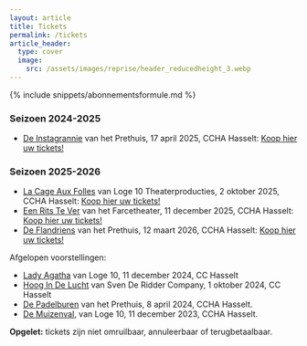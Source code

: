 ```yaml
---
layout: article
title: Tickets
permalink: /tickets
article_header:
  type: cover
  image:
    src: /assets/images/reprise/header_reducedheight_3.webp
---
```


{% include snippets/abonnementsformule.md %}


### Seizoen 2024-2025

- [De Instagrannie](/voorstellingen/de-instagrannie) van het Prethuis, 17 april 2025, CCHA Hasselt: [Koop hier uw tickets!](https://tickets.roodfluweel.be/reprise/Show/SeatSelection/78ae96b8-4b94-4308-b44d-a5db0b3ebd33)

### Seizoen 2025-2026
- [La Cage Aux Folles](/voorstellingen/la-cage-aux-folles) van Loge 10 Theaterproducties, 2 oktober 2025, CCHA Hasselt: [Koop hier uw tickets!](https://tickets.roodfluweel.be/nl/reprise/Show/SeatSelection/5d49dc24-00cb-4cad-b8e4-06aa44689d93)
- [Een Rits Te Ver](/voorstellingen/een-rits-te-ver) van het Farcetheater, 11 december 2025, CCHA Hasselt: [Koop hier uw tickets!](https://tickets.roodfluweel.be/nl/reprise/Show/SeatSelection/6199227e-57f7-47c1-bcd8-144d3b5f28f3)
- [De Flandriens](/voorstellingen/de-flandriens) van het Prethuis, 12 maart 2026, CCHA Hasselt: [Koop hier uw tickets!](https://tickets.roodfluweel.be/nl/reprise/Show/SeatSelection/2d09337a-1390-48ca-bfc0-9e0464543d28)

Afgelopen voorstellingen:
- [Lady Agatha](/voorstellingen/lady-agatha) van Loge 10, 11 december 2024, CC Hasselt
- [Hoog In De Lucht](/voorstellingen/hoog-in-de-lucht) van Sven De Ridder Company, 1 oktober 2024, CC Hasselt
- [De Padelburen](/voorstellingen/de-padelburen) van het Prethuis, 8 april 2024, CCHA Hasselt.
- [De Muizenval](/voorstellingen/de-muizenval), van Loge 10, 11 december 2023, CCHA Hasselt.

**Opgelet:** tickets zijn niet omruilbaar, annuleerbaar of terugbetaalbaar.
